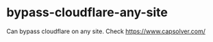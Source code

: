 # bypass-cloudflare-any-site
Can bypass cloudflare on any site. Check https://www.capsolver.com/ 











                                                                                                                                                                                  